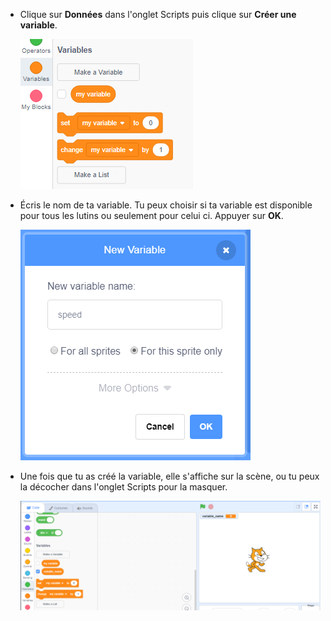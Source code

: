 + Clique sur **Données** dans l'onglet Scripts puis clique sur **Créer une variable**.
    
    ![Blocs pour les variables](images/data-blocks.png)

+ Écris le nom de ta variable. Tu peux choisir si ta variable est disponible pour tous les lutins ou seulement pour celui ci. Appuyer sur **OK**.
    
    ![Créer une variable](images/create-variable.png)

+ Une fois que tu as créé la variable, elle s'affiche sur la scène, ou tu peux la décocher dans l'onglet Scripts pour la masquer.
    
    ![Variable sur la scène](images/variable-show.png)